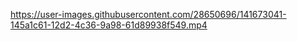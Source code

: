 https://user-images.githubusercontent.com/28650696/141673041-145a1c61-12d2-4c36-9a98-61d89938f549.mp4
